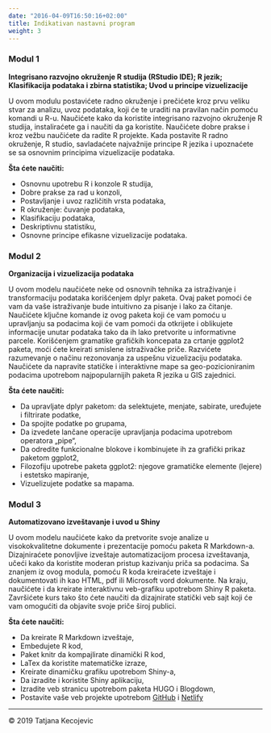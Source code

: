 ```yaml
---
date: "2016-04-09T16:50:16+02:00"
title: Indikativan nastavni program
weight: 3
---
```


### Modul 1
**Integrisano razvojno okruženje R studija (RStudio IDE); R jezik; Klasifikacija podataka i zbirna statistika; Uvod u principe vizuelizacije**

U ovom modulu postavićete radno okruženje i prečićete kroz prvu veliku stvar za analizu, uvoz podataka, koji će te uraditi na pravilan način pomoću komandi u R-u. Naučićete kako da koristite integrisano razvojno okruženje R studija, instaliraćete ga i naučiti da ga koristite. Naučićete dobre prakse i kroz vežbu naučićete da radite R projekte. Kada postavite R radno okruženje, R studio, savladaćete najvažnije principe R jezika i upoznaćete se sa osnovnim principima vizuelizacije podataka. 

**Šta ćete naučiti:**

* Osnovnu upotrebu R i konzole R studija,
* Dobre prakse za rad u konzoli,
* Postavljanje i uvoz različitih vrsta podataka,
* R okruženje: čuvanje podataka,
* Klasifikaciju podataka,
* Deskriptivnu statistiku,
* Osnovne principe efikasne vizuelizacije podataka.

### Modul 2

**Organizacija i vizuelizacija podataka**

U ovom modelu naučićete neke od osnovnih tehnika za istraživanje i transformaciju podataka korišćenjem dplyr paketa. Ovaj paket pomoći će vam da vaše istraživanje bude intuitivno za pisanje i lako za čitanje. Naučićete ključne komande iz ovog paketa koji će vam pomoću u upravljanju sa podacima koji će vam pomoći da otkrijete i oblikujete informacije unutar podataka tako da ih lako pretvorite u informativne parcele. Korišćenjem gramatike grafičkih koncepata za crtanje ggplot2 paketa, moći ćete kreirati smislene istraživačke priče. Razvićete razumevanje o načinu rezonovanja za uspešnu vizuelizaciju podataka. Naučićete da napravite statičke i interaktivne mape sa geo-pozicioniranim podacima upotrebom najpopularnijih paketa R jezika u GIS zajednici.

**Šta ćete naučiti:**

* Da upravljate dplyr paketom: da selektujete, menjate, sabirate, uređujete i filtrirate podatke,
* Da spojite podatke po grupama,
* Da izvedete lančane operacije upravljanja podacima upotrebom operatora „pipe“,
* Da odredite funkcionalne blokove i kombinujete ih za grafički prikaz paketom ggplot2,
* Filozofiju upotrebe paketa ggplot2: njegove gramatičke elemente (lejere) i estetsko mapiranje,
* Vizuelizujete podatke sa mapama.

### Modul 3

**Automatizovano izveštavanje i uvod u Shiny**

U ovom modelu naučićete kako da pretvorite svoje analize u visokokvalitetne dokumente i prezentacije pomoću paketa R Markdown-a. Dizajniraćete ponovljive izveštaje automatizacijom procesa izveštavanja, učeći kako da koristite moderan pristup kazivanju priča sa podacima. Sa znanjem iz ovog modula, pomoću R koda kreiraćete izveštaje i dokumentovati ih kao HTML, pdf ili Microsoft vord dokumente. Na kraju, naučićete i da kreirate interaktivnu veb-grafiku upotrebom Shiny R paketa. Završićete kurs tako što ćete naučiti da dizajnirate statički veb sajt koji će vam omogućiti da objavite svoje priče široj publici.


**Šta ćete naučiti:**

*	Da kreirate R Markdown izveštaje,
*	Embedujete R kod,
*	Paket knitr da kompajlirate dinamički R kod,
*	LaTex da koristite matematičke izraze,
*	Kreirate dinamičku grafiku upotrebom Shiny-a,
* Da izradite i koristite Shiny aplikaciju,
*	Izradite veb stranicu upotrebom paketa HUGO i Blogdown,
*	Postavite vaše veb projekte upotrebom [GitHub](https://github.com/) i [Netlify](https://www.netlify.com/)


-----------------------------
© 2019 Tatjana Kecojevic
